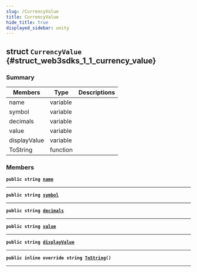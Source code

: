 ```yaml
---
slug: /CurrencyValue
title: CurrencyValue
hide_title: true
displayed_sidebar: unity
---
```


## struct `CurrencyValue` {#struct_web3sdks_1_1_currency_value}

### Summary

| Members      | Type     | Descriptions |
| ------------ | -------- | ------------ |
| name         | variable |              |
| symbol       | variable |              |
| decimals     | variable |              |
| value        | variable |              |
| displayValue | variable |              |
| ToString     | function |              |

### Members

**`public string `[`name`](#struct_web3sdks_1_1_currency_value_1ac33046105d8e1998b42f6b6069310053)**

---

**`public string `[`symbol`](#struct_web3sdks_1_1_currency_value_1afc8fb23264dca1a13fb5f554ba734b81)**

---

**`public string `[`decimals`](#struct_web3sdks_1_1_currency_value_1a818c5ee6adf149ce72be0ef16b8c0179)**

---

**`public string `[`value`](#struct_web3sdks_1_1_currency_value_1a5e7d1d5d0f0e8b3303508bfa67bba82a)**

---

**`public string `[`displayValue`](#struct_web3sdks_1_1_currency_value_1a8fe2ca9ff5a00167aae223eaeb215a58)**

---

**`public inline override string `[`ToString`](#struct_web3sdks_1_1_currency_value_1ad7aa4254180d66c9dbaae7095fb51f35)`()`**

---
